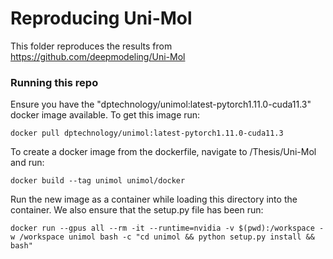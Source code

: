 # Reproducing Uni-Mol
This folder reproduces the results from https://github.com/deepmodeling/Uni-Mol

### Running this repo
Ensure you have the "dptechnology/unimol:latest-pytorch1.11.0-cuda11.3" docker image available. To get this image run:

    docker pull dptechnology/unimol:latest-pytorch1.11.0-cuda11.3
To create a docker image from the dockerfile, navigate to /Thesis/Uni-Mol and run:
    
    docker build --tag unimol unimol/docker
Run the new image as a container while loading this directory into the container. We also ensure that the setup.py file has been run:

    docker run --gpus all --rm -it --runtime=nvidia -v $(pwd):/workspace -w /workspace unimol bash -c "cd unimol && python setup.py install && bash"